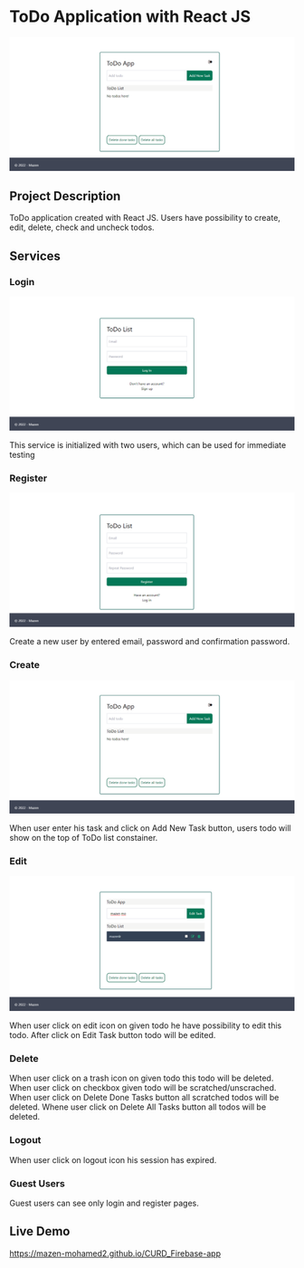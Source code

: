 # ToDo Application with React JS
![My Image](/public/images/todos-min.png)

## Project Description

ToDo application created with React JS. Users have possibility to create, edit, delete,
check and uncheck todos.

## Services

### Login
![My Image](/public/images/login-min.png)

This service is initialized with two users, which can be used for immediate testing

### Register
![My Image](/public/images/register-min.png)

Create a new user by entered email, password and confirmation password.

### Create
![My Image](/public/images/todos-min.png)

When user enter his task and click on Add New Task button, users todo will show
on the top of ToDo list constainer.

### Edit
![My Image](/public/images/edit-min.png)

When user click on edit icon on given todo he have possibility to edit this todo.
After click on Edit Task button todo will be edited.

### Delete

When user click on a trash icon on given todo this todo will be deleted. When user
click on checkbox given todo will be scratched/unscrached. When user click on Delete
Done Tasks button all scratched todos will be deleted. Whene user click on Delete All
Tasks button all todos will be deleted.

### Logout

When user click on logout icon his session has expired.

### Guest Users

Guest users can see only login and register pages.

## Live Demo

https://mazen-mohamed2.github.io/CURD_Firebase-app
